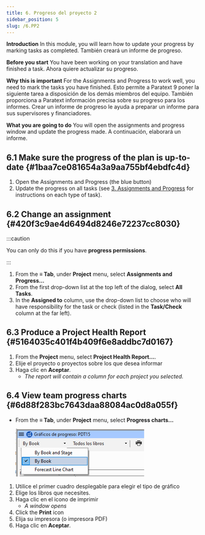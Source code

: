 ```yaml
---
title: 6. Progreso del proyecto 2
sidebar_position: 5
slug: /6.PP2
---
```


**Introduction**  In this module, you will learn how to update your progress by marking tasks as completed. También creará un informe de progreso.

**Before you start**  You have been working on your translation and have finished a task. Ahora quiere actualizar su progreso.

**Why this is important**  For the Assignments and Progress to work well, you need to mark the tasks you have finished. Esto permite a Paratext 9 poner la siguiente tarea a disposición de los demás miembros del equipo. También proporciona a Paratext información precisa sobre su progreso para los informes. Crear un informe de progreso le ayuda a preparar un informe para sus supervisores y financiadores.

**What you are going to do**  You will open the assignments and progress window and update the progress made. A continuación, elaborará un informe.

## 6.1 Make sure the progress of the plan is up-to-date {#1baa7ce081654a3a9aa755bf4ebdfc4d}

1. Open the Assignments and Progress (the blue button)
2. Update the progress on all tasks (see [3. Assignments and Progress](/3.PP1) for instructions on each type of task).

## 6.2 Change an assignment {#420f3c9ae4d6494d8246e72237cc8030}

:::caution

You can only do this if you have **progress permissions**.

:::

1. From the **≡ Tab**, under **Project** menu, select **Assignments and Progress…**
2. From the first drop-down list at the top left of the dialog, select **All Tasks**.
3. In the **Assigned to** column, use the drop-down list to choose who will have responsibility for the task or check (listed in the **Task/Check** column at the far left).

## 6.3 Produce a Project Health Report {#5164035c401f4b409f6e8addbc7d0167}

1. From the **Project** menu, select **Project Health Report…**.
2. Elije el proyecto o proyectos sobre los que desea informar
3. Haga clic en **Aceptar**.
   - _The report will contain a column for each project you selected._

## **6.4 View team progress charts** {#6d88f283bc7643daa88084ac0d8a055f}

- From the **≡ Tab**, under **Project** menu, select **Progress charts…**

  ![](./1163930921.png)

1. Utilice el primer cuadro desplegable para elegir el tipo de gráfico
2. Elige los libros que necesites.
3. Haga clic en el icono de imprimir
   - _A window opens_
4. Click the **Print** icon
5. Elija su impresora (o impresora PDF)
6. Haga clic en **Aceptar**.
